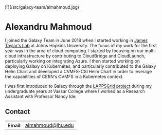 <div class='right'>![](/src/galaxy-team/almahmoud.jpg)</div>

# Alexandru Mahmoud

I joined the Galaxy Team in June 2018 when I started working in [James Taylor's Lab](http://taylorlab.org/) at Johns Hopkins University. The focus of my work for the first year was in the area of cloud computing. I started by focusing on our multi-cloud infrastructure by contributing to CloudBridge and CloudLaunch, particularly working on integrating Azure. I then started working on deploying Galaxy on Kubernetes, and particularly contributed to the Galaxy Helm Chart and developed a CVMFS-CSI Helm Chart in order to leverage the capabilities of CERN's CVMFS in a Kubernetes context.

I was first introduced to Galaxy through the [LAPPSGrid project](http://www.lappsgrid.org/) during my undergraduate years at Vassar College where I worked as a Research Assistant with Professor Nancy Ide.

## Contact

<table>
  <tr>
    <th> Email </th>
    <td> <a href="mailto:almahmoud@jhu.edu">almahmoud@jhu.edu</a> </td>
  </tr>
</table>
